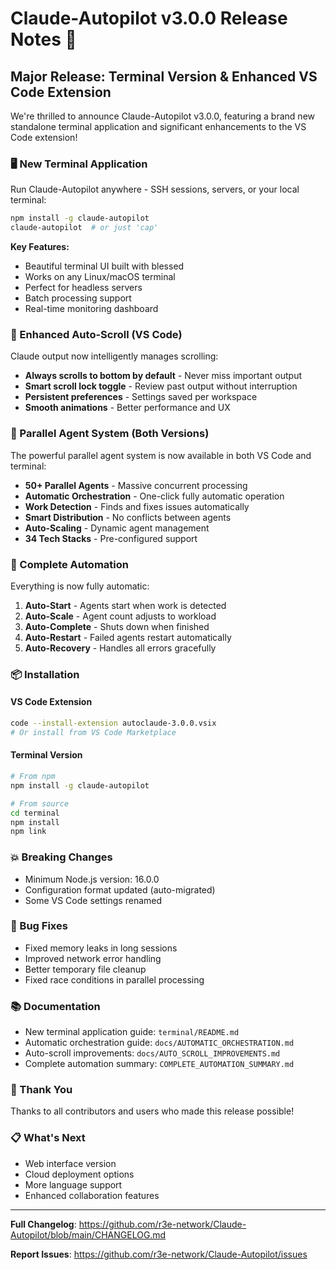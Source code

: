 # Claude-Autopilot v3.0.0 Release Notes 🚀

## Major Release: Terminal Version & Enhanced VS Code Extension

We're thrilled to announce Claude-Autopilot v3.0.0, featuring a brand new standalone terminal application and significant enhancements to the VS Code extension!

### 🖥️ New Terminal Application

Run Claude-Autopilot anywhere - SSH sessions, servers, or your local terminal:

```bash
npm install -g claude-autopilot
claude-autopilot  # or just 'cap'
```

**Key Features:**
- Beautiful terminal UI built with blessed
- Works on any Linux/macOS terminal
- Perfect for headless servers
- Batch processing support
- Real-time monitoring dashboard

### 📜 Enhanced Auto-Scroll (VS Code)

Claude output now intelligently manages scrolling:
- **Always scrolls to bottom by default** - Never miss important output
- **Smart scroll lock toggle** - Review past output without interruption
- **Persistent preferences** - Settings saved per workspace
- **Smooth animations** - Better performance and UX

### 🤖 Parallel Agent System (Both Versions)

The powerful parallel agent system is now available in both VS Code and terminal:
- **50+ Parallel Agents** - Massive concurrent processing
- **Automatic Orchestration** - One-click fully automatic operation
- **Work Detection** - Finds and fixes issues automatically
- **Smart Distribution** - No conflicts between agents
- **Auto-Scaling** - Dynamic agent management
- **34 Tech Stacks** - Pre-configured support

### 🚀 Complete Automation

Everything is now fully automatic:
1. **Auto-Start** - Agents start when work is detected
2. **Auto-Scale** - Agent count adjusts to workload
3. **Auto-Complete** - Shuts down when finished
4. **Auto-Restart** - Failed agents restart automatically
5. **Auto-Recovery** - Handles all errors gracefully

### 📦 Installation

#### VS Code Extension
```bash
code --install-extension autoclaude-3.0.0.vsix
# Or install from VS Code Marketplace
```

#### Terminal Version
```bash
# From npm
npm install -g claude-autopilot

# From source
cd terminal
npm install
npm link
```

### 💥 Breaking Changes

- Minimum Node.js version: 16.0.0
- Configuration format updated (auto-migrated)
- Some VS Code settings renamed

### 🐛 Bug Fixes

- Fixed memory leaks in long sessions
- Improved network error handling
- Better temporary file cleanup
- Fixed race conditions in parallel processing

### 📚 Documentation

- New terminal application guide: `terminal/README.md`
- Automatic orchestration guide: `docs/AUTOMATIC_ORCHESTRATION.md`
- Auto-scroll improvements: `docs/AUTO_SCROLL_IMPROVEMENTS.md`
- Complete automation summary: `COMPLETE_AUTOMATION_SUMMARY.md`

### 🙏 Thank You

Thanks to all contributors and users who made this release possible!

### 📋 What's Next

- Web interface version
- Cloud deployment options
- More language support
- Enhanced collaboration features

---

**Full Changelog**: https://github.com/r3e-network/Claude-Autopilot/blob/main/CHANGELOG.md

**Report Issues**: https://github.com/r3e-network/Claude-Autopilot/issues